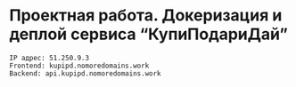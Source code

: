 # Проектная работа. Докеризация и деплой сервиса “КупиПодариДай”

    IP адрес: 51.250.9.3
    Frontend: kupipd.nomoredomains.work
    Backend: api.kupipd.nomoredomains.work